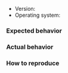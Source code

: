 <!--
Thanks for opening an issue! A few things to keep in mind:

- The issue tracker is only for bugs and feature requests.
- Before reporting a bug, please try reproducing your issue against
  the latest version.
-->

* Version:
* Operating system:

### Expected behavior

<!-- What do you think should happen? -->

### Actual behavior

<!-- What actually happens? -->

### How to reproduce

<!-- Steps -->
